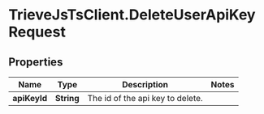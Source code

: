 # TrieveJsTsClient.DeleteUserApiKeyRequest

## Properties

Name | Type | Description | Notes
------------ | ------------- | ------------- | -------------
**apiKeyId** | **String** | The id of the api key to delete. | 


